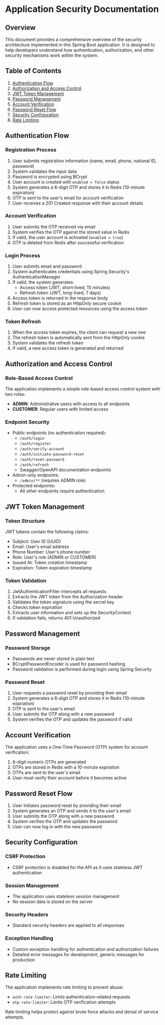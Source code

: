 # Application Security Documentation

## Overview
This document provides a comprehensive overview of the security architecture implemented in this Spring Boot application. It is designed to help developers understand how authentication, authorization, and other security mechanisms work within the system.

## Table of Contents
1. [Authentication Flow](#authentication-flow)
2. [Authorization and Access Control](#authorization-and-access-control)
3. [JWT Token Management](#jwt-token-management)
4. [Password Management](#password-management)
5. [Account Verification](#account-verification)
6. [Password Reset Flow](#password-reset-flow)
7. [Security Configuration](#security-configuration)
8. [Rate Limiting](#rate-limiting)

## Authentication Flow

### Registration Process
1. User submits registration information (name, email, phone, national ID, password)
2. System validates the input data
3. Password is encrypted using BCrypt
4. User account is created with `enabled = false` status
5. System generates a 6-digit OTP and stores it in Redis (10-minute expiration)
6. OTP is sent to the user's email for account verification
7. User receives a 201 Created response with their account details

### Account Verification
1. User submits the OTP received via email
2. System verifies the OTP against the stored value in Redis
3. If valid, the user account is activated (`enabled = true`)
4. OTP is deleted from Redis after successful verification

### Login Process
1. User submits email and password
2. System authenticates credentials using Spring Security's AuthenticationManager
3. If valid, the system generates:
   - Access token (JWT, short-lived, 15 minutes)
   - Refresh token (JWT, long-lived, 7 days)
4. Access token is returned in the response body
5. Refresh token is stored as an HttpOnly secure cookie
6. User can now access protected resources using the access token

### Token Refresh
1. When the access token expires, the client can request a new one
2. The refresh token is automatically sent from the HttpOnly cookie
3. System validates the refresh token
4. If valid, a new access token is generated and returned

## Authorization and Access Control

### Role-Based Access Control
The application implements a simple role-based access control system with two roles:
- **ADMIN**: Administrative users with access to all endpoints
- **CUSTOMER**: Regular users with limited access

### Endpoint Security
- Public endpoints (no authentication required):
  - `/auth/login`
  - `/auth/register`
  - `/auth/verify-account`
  - `/auth/initiate-password-reset`
  - `/auth/reset-password`
  - `/auth/refresh`
  - Swagger/OpenAPI documentation endpoints
- Admin-only endpoints:
  - `/admin/**` (requires ADMIN role)
- Protected endpoints:
  - All other endpoints require authentication

## JWT Token Management

### Token Structure
JWT tokens contain the following claims:
- Subject: User ID (UUID)
- Email: User's email address
- Phone Number: User's phone number
- Role: User's role (ADMIN or CUSTOMER)
- Issued At: Token creation timestamp
- Expiration: Token expiration timestamp

### Token Validation
1. JwtAuthenticationFilter intercepts all requests
2. Extracts the JWT token from the Authorization header
3. Validates the token signature using the secret key
4. Checks token expiration
5. Extracts user information and sets up the SecurityContext
6. If validation fails, returns 401 Unauthorized

## Password Management

### Password Storage
- Passwords are never stored in plain text
- BCryptPasswordEncoder is used for password hashing
- Password validation is performed during login using Spring Security

### Password Reset
1. User requests a password reset by providing their email
2. System generates a 6-digit OTP and stores it in Redis (10-minute expiration)
3. OTP is sent to the user's email
4. User submits the OTP along with a new password
5. System verifies the OTP and updates the password if valid

## Account Verification

The application uses a One-Time Password (OTP) system for account verification:
1. 6-digit numeric OTPs are generated
2. OTPs are stored in Redis with a 10-minute expiration
3. OTPs are sent to the user's email
4. User must verify their account before it becomes active

## Password Reset Flow

1. User initiates password reset by providing their email
2. System generates an OTP and sends it to the user's email
3. User submits the OTP along with a new password
4. System verifies the OTP and updates the password
5. User can now log in with the new password

## Security Configuration

### CSRF Protection
- CSRF protection is disabled for the API as it uses stateless JWT authentication

### Session Management
- The application uses stateless session management
- No session data is stored on the server

### Security Headers
- Standard security headers are applied to all responses

### Exception Handling
- Custom exception handling for authentication and authorization failures
- Detailed error messages for development, generic messages for production

## Rate Limiting

The application implements rate limiting to prevent abuse:
- `auth-rate-limiter`: Limits authentication-related requests
- `otp-rate-limiter`: Limits OTP verification attempts

Rate limiting helps protect against brute force attacks and denial of service attempts.